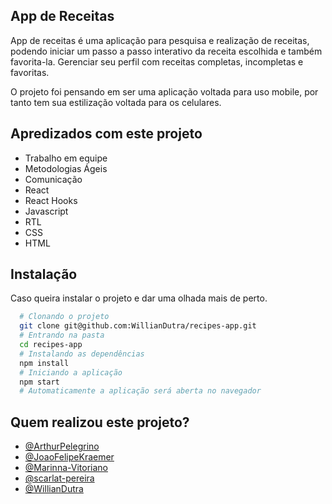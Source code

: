 
## App de Receitas

App de receitas é uma aplicação para pesquisa e realização de receitas, podendo iniciar um passo a passo interativo da receita escolhida e também favorita-la. Gerenciar seu perfil com receitas completas, incompletas e favoritas.

O projeto foi pensando em ser uma aplicação voltada para uso mobile, por tanto tem sua estilização voltada para os celulares.
## Apredizados com este projeto

- Trabalho em equipe
- Metodologias Ágeis
- Comunicação
- React
- React Hooks
- Javascript
- RTL
- CSS
- HTML


## Instalação

Caso queira instalar o projeto e dar uma olhada mais de perto.

```bash
  # Clonando o projeto
  git clone git@github.com:WillianDutra/recipes-app.git
  # Entrando na pasta
  cd recipes-app
  # Instalando as dependências
  npm install
  # Iniciando a aplicação
  npm start
  # Automaticamente a aplicação será aberta no navegador
```
## Quem realizou este projeto?
- [@ArthurPelegrino](https://github.com/ArthurPelegrino)
- [@JoaoFelipeKraemer](https://github.com/JoaoFelipeKraemer)
- [@Marinna-Vitoriano](https://github.com/Marinna-Vitoriano)
- [@scarlat-pereira](https://github.com/scarlat-pereira)
- [@WillianDutra](https://github.com/WillianDutra)


